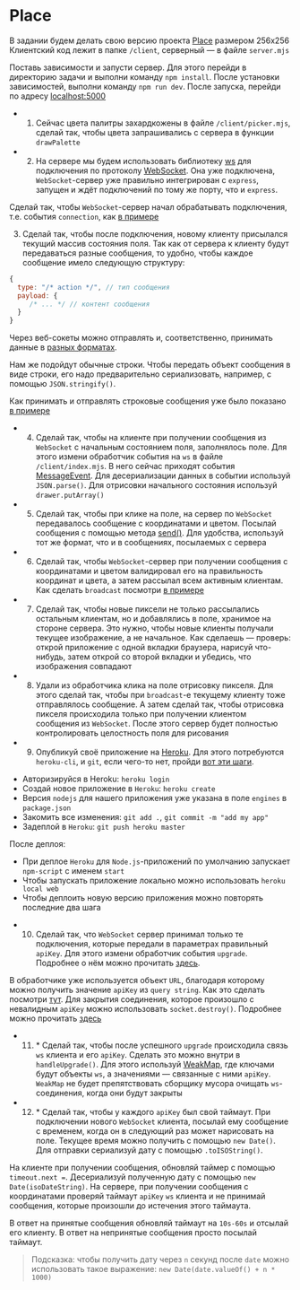 # Place

В задании будем делать свою версию проекта [Place](<https://en.wikipedia.org/wiki/Place_(Reddit)>) размером 256x256
Клиентский код лежит в папке `/client`, серверный — в файле `server.mjs`

Поставь зависимости и запусти сервер. Для этого перейди в директорию задачи и выполни команду `npm install`. 
После установки зависимостей, выполни команду `npm run dev`. После запуска, перейди по адресу [localhost:5000](http://localhost:5000)

 + 1. Сейчас цвета палитры захардкожены в файле `/client/picker.mjs`, cделай так, чтобы цвета запрашивались с сервера
   в функции `drawPalette`

 + 2. На сервере мы будем использовать библиотеку [ws](https://github.com/websockets/ws) для подключения по 
   протоколу [WebSocket](https://developer.mozilla.org/en-US/docs/Web/API/WebSockets_API). Она уже подключена, 
   `WebSocket`-сервер уже правильно интегрирован с `express`, запущен и ждёт подключений по тому же порту, что и `express`.

Сделай так, чтобы `WebSocket`-сервер начал обрабатывать подключения, т.е. события `connection`, 
как [в примере](https://github.com/websockets/ws#simple-server)

3. Сделай так, чтобы после подключения, новому клиенту присылался текущий массив состояния поля. 
   Так как от сервера к клиенту будут передаваться разные сообщения, то удобно, чтобы каждое сообщение имело
   следующую структуру:

```javascript
{
  type: "/* action */", // тип сообщения
  payload: {
     /* ... */ // контент сообщения
  }
}
```

Через веб-сокеты можно отправлять и, соответственно, принимать данные 
в [разных форматах](https://developer.mozilla.org/en-US/docs/Web/API/WebSocket/send).

Нам же подойдут обычные строки. Чтобы передать объект сообщения в виде строки, его надо предварительно сериализовать, 
например, с помощью `JSON.stringify()`.

Как принимать и отправлять строковые сообщения уже было показано [в примере](https://github.com/websockets/ws#simple-server)

 + 4. Сделай так, чтобы на клиенте при получении сообщения из `WebSocket` с начальным состоянием поля, заполнялось поле. 
   Для этого измени обработчик события на `ws` в файле `/client/index.mjs`. 
   В него сейчас приходят события [MessageEvent](https://developer.mozilla.org/en-US/docs/Web/API/MessageEvent). 
   Для десериализации данных в событии используй `JSON.parse()`. Для отрисовки начального 
   состояния используй `drawer.putArray()`

 + 5. Сделай так, чтобы при клике на поле, на сервер по `WebSocket` передавалось сообщение с координатами и цветом. 
   Посылай сообщения с помощью метода [send()](https://developer.mozilla.org/en-US/docs/Web/API/WebSocket/send). 
   Для удобства, используй тот же формат, что и в сообщениях, посылаемых с сервера

 + 6. Сделай так, чтобы `WebSocket`-сервер при получении сообщения с координатами и цветом валидировал его на 
   правильность координат и цвета, а затем рассылал всем активным клиентам. Как сделать `broadcast` 
   посмотри [в примере](https://github.com/websockets/ws#server-broadcast)

 + 7. Сделай так, чтобы новые пиксели не только рассылались остальным клиентам, но и добавлялись в поле, 
   хранимое на стороне сервера. Это нужно, чтобы новые клиенты получали текущее изображение, а не начальное. 
   Как сделаешь — проверь: открой приложение с одной вкладки браузера, нарисуй что-нибудь, затем открой со 
   второй вкладки и убедись, что изображения совпадают

 + 8. Удали из обработчика клика на поле отрисовку пикселя. Для этого сделай так, чтобы при `broadcast`-е текущему
   клиенту тоже отправлялось сообщение. А затем сделай так, чтобы отрисовка пикселя происходила только при
   получении клиентом сообщения из `WebSocket`. После этого сервер будет полностью контролировать целостность 
   поля для рисования

 + 9. Опубликуй своё приложение на [Heroku](https://id.heroku.com/login). 
   Для этого потребуются `heroku-cli`, и `git`, если чего-то нет, 
   пройди [вот эти шаги](https://devcenter.heroku.com/articles/getting-started-with-nodejs#set-up).

- Авторизируйся в Heroku: `heroku login`
- Создай новое приложение в `Heroku`: `heroku create`
- Версия `nodejs` для нашего приложения уже указана в поле `engines` в `package.json`
- Закомить все изменения: `git add .`, `git commit -m "add my app"`
- Задеплой в `Heroku`: `git push heroku master`

После деплоя:

- При деплое `Heroku` для `Node.js`-приложений по умолчанию запускает `npm-script` с именем `start`
- Чтобы запускать приложение локально можно использовать `heroku local web`
- Чтобы деплоить новую версию приложения можно повторять последние два шага

 + 10. Сделай так, что `WebSocket` сервер принимал только те подключения, которые передали в параметрах 
    правильный `apiKey`. Для этого измени обработчик события `upgrade`. Подробнее о нём можно 
    прочитать [здесь](https://nodejs.org/api/http.html#http_event_upgrade).

В обработчике уже используется объект `URL`, благодаря которому можно получить значение `apiKey` из `query string`. 
Как это сделать посмотри [тут](https://nodejs.org/api/url.html#url_class_urlsearchparams). Для закрытия соединения, 
которое произошло с невалидным `apiKey` можно использовать `socket.destroy()`. Подробнее можно 
прочитать [здесь](https://nodejs.org/api/stream.html#stream_writable_destroy_error)

 + 11. \* Сделай так, чтобы после успешного `upgrade` происходила связь `ws` клиента и его `apiKey`. Сделать это можно 
    внутри в `handleUpgrade()`. Для этого 
    используй [WeakMap](https://developer.mozilla.org/en-US/docs/Web/JavaScript/Reference/Global_Objects/WeakMap), 
    где ключами будут объекты `ws`, а значениями — связанные с ними `apiKey`. `WeakMap` не будет препятствовать 
    сборщику мусора очищать `ws`-соединения, когда они будут закрыты

 + 12. \* Сделай так, чтобы у каждого `apiKey` был свой таймаут. При подключении нового `WebSocket` клиента, 
    посылай ему сообщение с временем, когда он в следующий раз может нарисовать на поле. Текущее время можно 
    получить с помощью `new Date()`. Для отправки сериализуй дату с помощью `.toISOString()`.

На клиенте при получении сообщения, обновляй таймер с помощью `timeout.next =`. Десериализуй полученную дату с 
помощью `new Date(isoDateString)`. На сервере, при получении сообщения с координатами проверяй 
таймаут `apiKey` `ws` клиента и не принимай сообщения, которые произошли до истечения этого таймаута.

В ответ на принятые сообщения обновляй таймаут на `10s-60s` и отсылай его клиенту. В ответ на непринятые
сообщения просто посылай таймаут.

> Подсказка: чтобы получить дату через `n` секунд после `date` можно использовать такое выражение: 
> `new Date(date.valueOf() + n * 1000)`
